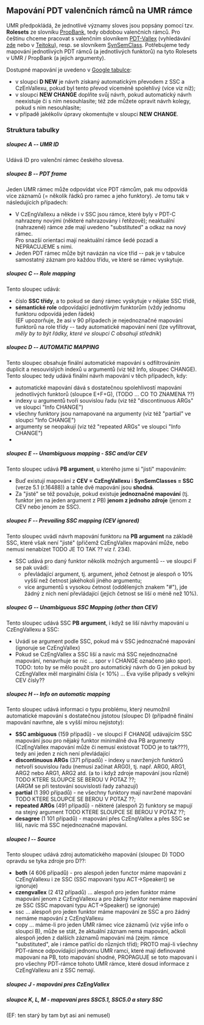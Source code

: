 ## Mapování PDT valenčních rámců na UMR rámce

UMR předpokládá, že jednotlivé významy sloves jsou popsány pomocí tzv. **Rolesets** ze slovníku [PropBank](https://verbs.colorado.edu/propbank-development/), tedy obdobou valenčních rámců. Pro češtinu chceme pracovat s valenčním slovníkem [PDT-Vallex](https://ufal.mff.cuni.cz/pdt-vallex-valency-lexicon-linked-czech-corpora) (vyhledávání [zde](http://lindat.mff.cuni.cz/services/PDT-Vallex/) nebo v [Teitoku](https://lindat.mff.cuni.cz/services/teitok/pdtc10/index.php?action=vallex)), resp. se slovníkem [SynSemClass](https://lindat.mff.cuni.cz/services/SynSemClassSearch/?version=synsemclass5.0). Potřebujeme tedy mapování jednotlivých PDT rámců (a jednotlivých funktorů) na tyto Rolesets v UMR / PropBank (a jejich argumenty).  

Dostupné mapování je uvedeno v [Google tabulce](https://docs.google.com/spreadsheets/d/1AuIASjkdAdKom7bgjDN5BxMKeRUefHlN/edit#gid=452142481): 
- v sloupci **D NEW** je návrh získaný automatickým převodem z SSC a CzEnVallexu, pokud byl tento převod víceméně spolehlivý (více viz níž);
- v sloupci **NEW CHANGE** doplňte svůj návrh, pokud automatický návrh neexistuje či s ním nesouhlasíte; též zde můžete opravit návrh kolegy, pokud s ním nesouhlasíte;
- v případě jakékoliv úpravy okomentujte v sloupci **NEW CHANGE**. 

### Struktura tabulky

##### sloupec A -- **UMR ID**
Udává ID pro valenční rámec českého slovesa. 

##### sloupec B -- **PDT frame**
Jeden UMR rámec může odpovídat více PDT rámcům, pak mu odpovídá více záznamů (= několik řádků pro ramec a jeho funktory). 
Je tomu tak v následujících případech:
-  V CzEngVallexu a někde i v SSC jsou rámce, které byly v PDT-C nahrazeny novými (některé nahrazovány i řetězově); neaktuální (nahrazené) rámce zde mají uvedeno "substituted" a odkaz na nový rámec.   
Pro snazší orientaci mají neaktuální rámce šedé pozadí a NEPRACUJEME s nimi.
-  Jeden PDT rámec může být navázán na více tříd -- pak je v tabulce samostatný záznam   pro každou třídu, ve které se rámec vyskytuje.

##### sloupec C -- **Role mapping**
Tento sloupec udává: 
- číslo **SSC třídy**, a to pokud se daný rámec vyskytuje v nějake SSC třídě, 
- **sémantické role** odpovídající jednotlivým funktorům (vždy jednomu funktoru odpovídá jeden řádek)   
(EF upozorňuje, že asi v 90 případech je nejednoznačné mapování funktorů na role třídy -- tady automatické mapování není (lze vyfiltrovat, _měly by to být řádky, které ve sloupci C obsahují středník_)

##### sloupec D -- **AUTOMATIC MAPPING**
Tento sloupec obsahuje finální automatické mapování s odfiltrováním duplicit a nesouvislých indexů u argumentů (viz též Info, sloupec CHANGE). 
Tento sloupec tedy udává finální návrh mapování v těch případech, kdy: 
- automatické mapování dává s dostatečnou spolehlivostí mapování jednotlivých funktorů (sloupce E+F+G), (TODO ... CO TO ZNAMENA ??)
- indexy u argumentů tvoří souvislou řadu (viz též "discontinuous ARGs" ve sloupci "Info CHANGE")
- všechny funktory jsou namapované na argumenty (viz též "partial" ve sloupci "Info CHANGE") 
- argumenty se neopakují (viz též "repeated ARGs" ve sloupci "Info CHANGE") 
- 
##### sloupec E -- **Unambiguous mapping - SSC and/or CEV**
Tento sloupec udává **PB argument**, u kterého jsme si "jisti" mapováním: 
- Buď existují mapování z **CEV = CzEngVallexu** i **SynSemClasses = SSC** (verze 5.1 (r.16488)) a tahle dvě mapování jsou **shodná**.       
- Za "jisté" se též považuje, pokud existuje **jednoznačné mapování** (tj. funktor jen na jeden argument z PB) **jenom z jednoho zdroje** (jenom z CEV nebo jenom ze SSC). 

##### sloupec F -- **Prevailing SSC mapping (CEV ignored)** 
Tento sloupec uvádí návrh mapování funktoru na **PB argument** na základě SSC, které však není "jisté" (přičemž CzEngVallex mapování může, nebo nemusí nenabízet TODO JE TO TAK ?? viz ř. 234).
- SSC udává pro daný funktor několik možných argumentů -- ve sloupci F se pak uvádí: 
  - převládající argument, tj. argument, jehož četnost je alespoň o 10% vyšší než četnost jakéhokoli jiného argumentu;
  - více argumentů s vysokou četnost (oddělených znakem "#"), jde žádný z nich není převládající (jejich četnost se liší o méně než 10%).

##### sloupec G -- **Unambiguous SSC Mapping (other than CEV)**
Tento sloupec udává SSC **PB argument**, i když se liší návrhy mapování u CzEngVallexu a SSC:
- Uvádí se argument podle SSC, pokud má v SSC jednoznačné mapování (ignoruje se CzEngVallex)   
- Pokud se CzEngVallex a SSC liší a navíc má SSC nejednoznačné mapování, nenavrhuje se nic ... spor v I CHANGE označeno jako spor).
TODO: toto by se mělo použít pro automatický návrh do G jen pokud by CzEngVallex měl marginální čísla (< 10%) ... Eva vyíše případy s velkýni CEV čísly??


##### sloupec H -- Info on automatic mapping
Tento sloupec udává informaci o typu problému, který neumožnil automatické mapování s dostatečnou jistotou (sloupec D) (případně finální mapování navrhne, ale s vyšší mírou nejistoty): 
- **SSC ambiguous** (159 případů) - ve sloupci F CHANGE udávajícím SSC mapování jsou pro nějaký funktor minimálně dva PB argumenty (CzEngVallex mapování může či nemusí existovat TODO je to tak???), tedy ani jeden z nich není převládající 
- **discontinuous ARGs** (371 případů) - indexy u navržených funktorů netvoří souvislou řadu (nemusí začínat ARG0), tj. např. ARG0, ARG1, ARG2 nebo ARG1, ARG2 atd. (a to i když zdroje mapování jsou různé) TODO KTERE SLOUPCE SE BEROU V POTAZ ??;   
(ARGM se při testování souvislosti řady zahazují)
- **partial** (1 390 případů) - ne všechny funktory mají navržené mapování TODO KTERE SLOUPCE SE BEROU V POTAZ ??;
- **repeated ARGs** (491 případů) - některé (alespoň 2) funktory se mapují na stejný argument TODO KTERE SLOUPCE SE BEROU V POTAZ ??;  
- **desagree** (1 101 případů) - mapování přes CzEngVallex a přes SSC se liší, navíc má SSC nejednoznačné mapování. 


##### sloupec I -- Source
Tento sloupec udává zdroj automatického mapování (sloupec D) TODO opravdu se tyka zdroje pro D??: 
- **both** (4 606 případů) - pro alespoň jeden functor máme mapováni z CzEngVallexu i ze SSC (SSC mapovani typu ACT->Speaker() se ignoruje)
- **czengvallex** (2 412 případů) ... alespoň pro jeden funktor máme mapování jenom z CzEngVallexu a pro žádný funktor nemáme mapování ze SSC (SSC mapovani typu ACT->Speaker() se ignoruje)
- ssc ... alespoň pro jeden funktor máme mapování ze SSC a pro žádný nemáme mapování z CzEngVallexu
- copy ... máme-li pro jeden UMR rámec více záznamů (viz výše info o sloupci B), může se stát, že aktuální záznam nemá mapování, ačkoli alespoň jeden z dalších záznamů mapování má (zejm. rámce "substituted", ale i rámce patřící do různých tříd);  PROTO maji-li všechny PDT-rámce odpovídající jednomu UMR ramci, které mají definované mapovani na PB, toto mapování shodné, PROPAGUJE se toto mapovani i pro všechny PDT-rámce tohoto UMR rámce, které dosud informace z CzEngVallexu ani z SSC nemají.
  


##### sloupec J - mapováni pres CzEngVallex

##### sloupce K, L, M - mapovani pres SSC5.1, SSC5.0 a stary SSC 
(EF: ten starý by tam byt asi ani nemusel)

